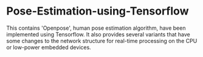 # Pose-Estimation-using-Tensorflow
This contains 'Openpose', human pose estimation algorithm, have been implemented using Tensorflow. It also provides several variants that have some changes to the network structure for real-time processing on the CPU or low-power embedded devices.
